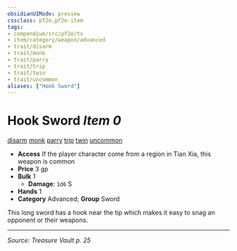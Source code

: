 ```yaml
---
obsidianUIMode: preview
cssclass: pf2e,pf2e-item
tags:
- compendium/src/pf2e/tv
- item/category/weapon/advanced
- trait/disarm
- trait/monk
- trait/parry
- trait/trip
- trait/twin
- trait/uncommon
aliases: ["Hook Sword"]
---
```

# Hook Sword *Item 0*  
[disarm](Reference/Rules/Traits/disarm.md "Disarm Weapon Trait")  [monk](Reference/Rules/Traits/monk.md "Monk Class Trait")  [parry](parry.md "Parry Weapon Trait")  [trip](Reference/Rules/Traits/trip.md "Trip Weapon Trait")  [twin](twin.md "Twin Weapon Trait")  [uncommon](uncommon.md "Uncommon Rarity Trait")  

- **Access** If the player character come from a region in Tian Xia, this weapon is common
- **Price** 3 gp
- **Bulk** 1
  - **Damage**: `1d6` S
- **Hands** 1
- **Category** Advanced; **Group** Sword 

This long sword has a hook near the tip which makes it easy to snag an opponent or their weapons.


---
*Source: Treasure Vault p. 25*